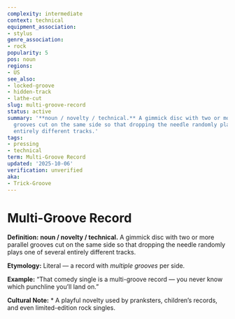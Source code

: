 ```yaml
---
complexity: intermediate
context: technical
equipment_association:
- stylus
genre_association:
- rock
popularity: 5
pos: noun
regions:
- US
see_also:
- locked-groove
- hidden-track
- lathe-cut
slug: multi-groove-record
status: active
summary: '**noun / novelty / technical.** A gimmick disc with two or more parallel
  grooves cut on the same side so that dropping the needle randomly plays one of several
  entirely different tracks.'
tags:
- pressing
- technical
term: Multi-Groove Record
updated: '2025-10-06'
verification: unverified
aka:
- Trick-Groove
---
```


# Multi-Groove Record

**Definition:** **noun / novelty / technical.** A gimmick disc with two or more parallel grooves cut on the same side so that dropping the needle randomly plays one of several entirely different tracks.

**Etymology:** Literal — a record with *multiple grooves* per side.

**Example:** “That comedy single is a multi-groove record — you never know which punchline you’ll land on.”

**Cultural Note:** * A playful novelty used by pranksters, children’s records, and even limited-edition rock singles.

